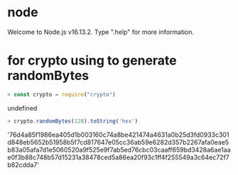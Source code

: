 


# node
Welcome to Node.js v16.13.2.
Type ".help" for more information.

# for crypto using to generate randomBytes
```js
> const crypto = require("crypto")
```
undefined

```js
> crypto.randomBytes(128).toString('hex')
```
'76d4a85f1986ea405d1b003160c74a8be421474a4631a0b25d3fd0933c301d848eb5652b51958b5f7cd817647e05cc36ab59e6282d357b2267afa0eae5b83a05afa7d1e5060520a9f525e9f7ab5ed76cbc03caaff659bd3428a6ae1aae0f3b88c748b57d15231a38478ced5a86ea20f93c1ff4f255549a3c64ec72f7b82cdda7'